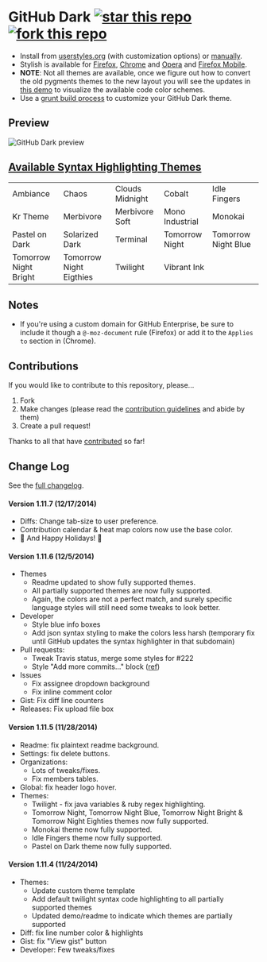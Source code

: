 # GitHub Dark [![star this repo](http://github-svg-buttons.herokuapp.com/star.svg?user=StylishThemes&repo=GitHub-Dark&style=flat)](http://github.com/StylishThemes/GitHub-Dark) [![fork this repo](http://github-svg-buttons.herokuapp.com/fork.svg?user=StylishThemes&repo=GitHub-Dark&style=flat)](http://github.com/StylishThemes/GitHub-Dark/fork)

- Install from [userstyles.org](http://userstyles.org/styles/37035) (with customization options) or [manually](https://raw.githubusercontent.com/StylishThemes/GitHub-Dark/master/github-dark.css).
- Stylish is available for [Firefox](https://addons.mozilla.org/en-US/firefox/addon/2108/), [Chrome](https://chrome.google.com/extensions/detail/fjnbnpbmkenffdnngjfgmeleoegfcffe) and [Opera](https://addons.opera.com/en/extensions/details/stylish-for-opera/) and [Firefox Mobile](https://addons.mozilla.org/en-US/firefox/addon/2108/).
- **NOTE**: Not all themes are available, once we figure out how to convert the old pygments themes to the new layout you will see the updates in [this demo](http://StylishThemes.github.io/GitHub-Dark/) to visualize the available code color schemes.
- Use a [grunt build process](https://github.com/StylishThemes/GitHub-Dark/wiki/Build) to customize your GitHub Dark theme.

## Preview
![GitHub Dark preview](http://i.imgur.com/MsrHuFh.png)

## [Available Syntax Highlighting Themes](http://stylishthemes.github.io/GitHub-Dark/)

|   |   |   |   |   |
| --- | --- | --- | --- | --- |
| Ambiance | Chaos | Clouds Midnight | Cobalt | Idle Fingers |
| Kr Theme | Merbivore | Merbivore Soft | Mono Industrial | Monokai |
| Pastel on Dark | Solarized Dark | Terminal | Tomorrow Night | Tomorrow Night Blue |
| Tomorrow Night Bright | Tomorrow Night Eigthies | Twilight | Vibrant Ink | |

## Notes

* If you're using a custom domain for GitHub Enterprise, be sure to include it though a `@-moz-document` rule (Firefox) or add it to the `Applies to` section in (Chrome).

## Contributions

If you would like to contribute to this repository, please...

1. Fork
2. Make changes (please read the [contribution guidelines](https://github.com/StylishThemes/GitHub-Dark/blob/master/CONTRIBUTING.md) and abide by them)
3. Create a pull request!

Thanks to all that have [contributed](https://github.com/StylishThemes/GitHub-Dark/graphs/contributors) so far!

## Change Log

See the [full changelog](https://github.com/StylishThemes/GitHub-Dark/wiki).

#### Version 1.11.7 (12/17/2014)

* Diffs: Change tab-size to user preference.
* Contribution calendar & heat map colors now use the base color.
* :christmas_tree: And Happy Holidays! :christmas_tree:

#### Version 1.11.6 (12/5/2014)

* Themes
  * Readme updated to show fully supported themes.
  * All partially supported themes are now fully supported.
  * Again, the colors are not a perfect match, and surely specific language styles will still need some tweaks to look better.
* Developer
  * Style blue info boxes
  * Add json syntax styling to make the colors less harsh (temporary fix until GitHub updates the syntax highlighter in that subdomain)
* Pull requests:
  * Tweak Travis status, merge some styles for #222
  * Style "Add more commits..." block ([ref](https://github.com/StylishThemes/GitHub-Dark/pull/200))
* Issues
  * Fix assignee dropdown background
  * Fix inline comment color
* Gist: Fix diff line counters
* Releases: Fix upload file box

#### Version 1.11.5 (11/28/2014)

* Readme: fix plaintext readme background.
* Settings: fix delete buttons.
* Organizations:
  * Lots of tweaks/fixes.
  * Fix members tables.
* Global: fix header logo hover.
* Themes:
  * Twilight - fix java variables & ruby regex highlighting.
  * Tomorrow Night, Tomorrow Night Blue, Tomorrow Night Bright & Tomorrow Night Eighties themes now fully supported.
  * Monokai theme now fully supported.
  * Idle Fingers theme now fully supported.
  * Pastel on Dark theme now fully supported.

#### Version 1.11.4 (11/24/2014)

* Themes:
  * Update custom theme template
  * Add default twilight syntax code highlighting to all partially supported themes
  * Updated demo/readme to indicate which themes are partially supported
* Diff: fix line number color & highlights
* Gist: fix "View gist" button
* Developer: Few tweaks/fixes
